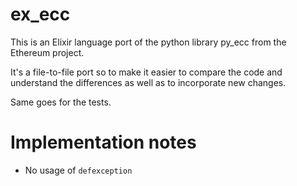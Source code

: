 # ex_ecc

This is an Elixir language port of the python library py_ecc from the Ethereum project.

It's a file-to-file port so to make it easier to compare the code and understand the differences as well as to incorporate new changes.

Same goes for the tests.

# Implementation notes

- No usage of `defexception`